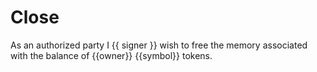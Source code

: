 # Close

As an authorized party I {{ signer }} wish to free the memory associated with the balance of {{owner}} {{symbol}} tokens.